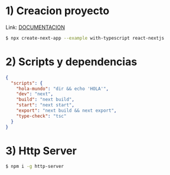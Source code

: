 # 1) Creacion proyecto

Link: [DOCUMENTACION](https://github.com/vercel/next.js/tree/canary/examples/with-typescript)

```bash
$ npx create-next-app --example with-typescript react-nextjs
```

# 2) Scripts y dependencias
```json
{
  "scripts": {
    "hola-mundo": "dir && echo 'HOLA'",
    "dev": "next",
    "build": "next build",
    "start": "next start",
    "export": "next build && next export",
    "type-check": "tsc"
  }
}
```

# 3) Http Server
```bash
$ npm i -g http-server
```





















